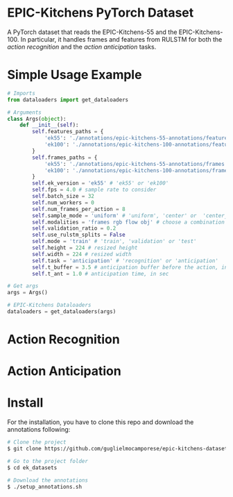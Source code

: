 # EPIC-Kitchens PyTorch Dataset

A PyTorch dataset that reads the EPIC-Kitchens-55 and the EPIC-Kitchens-100.
In particular, it handles frames and features from RULSTM for both the *action recognition* and the *action anticipation* tasks.

# Simple Usage Example

```python
# Imports
from dataloaders import get_dataloaders

# Arguments
class Args(object):
    def __init__(self):
        self.features_paths = {
            'ek55': './annotations/epic-kitchens-55-annotations/features',
            'ek100': './annotations/epic-kitchens-100-annotations/features',
        }
        self.frames_paths = {
            'ek55': './annotations/epic-kitchens-55-annotations/frames',
            'ek100': './annotations/epic-kitchens-100-annotations/frames',
        }
        self.ek_version = 'ek55' # 'ek55' or 'ek100'
        self.fps = 4.0 # sample rate to consider
        self.batch_size = 32
        self.num_workers = 0
        self.num_frames_per_action = 8
        self.sample_mode = 'uniform' # 'uniform', 'center' or  'center_hard'
        self.modalities = 'frames rgb flow obj' # choose a combination of the inputs
        self.validation_ratio = 0.2
        self.use_rulstm_splits = False
        self.mode = 'train' # 'train', 'validation' or 'test'
        self.height = 224 # resized height
        self.width = 224 # resized width
        self.task = 'anticipation' # 'recognition' or 'anticipation'
        self.t_buffer = 3.5 # anticipation buffer before the action, in sec
        self.t_ant = 1.0 # anticipation time, in sec

# Get args
args = Args()

# EPIC-Kitchens Dataloaders
dataloaders = get_dataloaders(args)
```
# Action Recognition

# Action Anticipation

# Install

For the installation, you have to clone this repo and download the annotations following:

```sh
# Clone the project
$ git clone https://github.com/guglielmocamporese/epic-kitchens-dataset-pytorch.git ek_datasets

# Go to the project folder
$ cd ek_datasets

# Download the annotations
$ ./setup_annotations.sh
```

